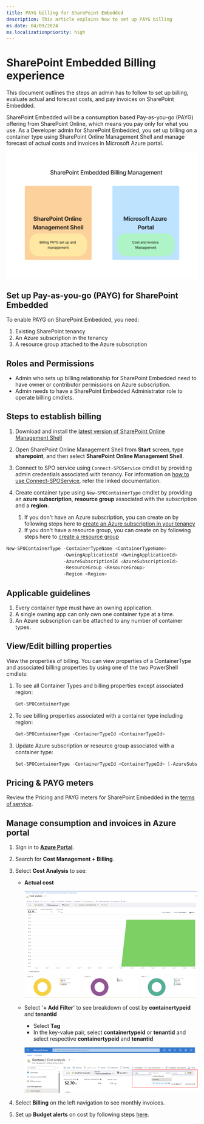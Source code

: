 ```yaml
---
title: PAYG billing for SharePoint Embedded
description: This article explains how to set up PAYG billing
ms.date: 04/09/2024
ms.localizationpriority: high
---
```


# SharePoint Embedded  Billing experience

This document outlines the steps an admin has to follow to set up billing, evaluate actual and forecast costs, and pay invoices on SharePoint Embedded.

SharePoint Embedded  will be a consumption based Pay-as-you-go (PAYG) offering from SharePoint Online, which means you pay only for what you use. As a Developer admin for SharePoint Embedded, you set up billing on a container type using SharePoint Online Management Shell and manage forecast of actual costs and invoices in Microsoft Azure portal.

![Billing pay-as-you-go.](../../images/billing-manage.png)

## Set up Pay-as-you-go (PAYG) for SharePoint Embedded

To enable PAYG on SharePoint Embedded, you need:

1. Existing SharePoint tenancy
1. An Azure subscription in the tenancy
1. A resource group attached to the Azure subscription

## Roles and Permissions

- Admin who sets up billing relationship for SharePoint Embedded need to have owner or contributor permissions on Azure subscription.
- Admin needs to have a SharePoint Embedded Administrator role to operate billing cmdlets.

## Steps to establish billing

1. Download and install the [latest version of SharePoint Online Management Shell](https://www.microsoft.com/download/details.aspx?id=35588)
1. Open SharePoint Online Management Shell from **Start** screen, type **sharepoint**, and then select **SharePoint Online Management Shell**.
1. Connect to SPO service using `Connect-SPOService` cmdlet by providing admin credentials associated with tenancy. For information on [how to use Connect-SPOService](/powershell/module/sharepoint-online/connect-sposervice), refer the linked documentation.
1. Create container type using `New-SPOContainerType` cmdlet by providing an **azure subscription**, **resource group** associated with the subscription and a **region**.

   1. If you don't have an Azure subscription, you can create on by following steps here to [create an Azure subscription in your tenancy](/azure/cloud-adoption-framework/ready/azure-best-practices/initial-subscriptions)
   1. If you don't have a resource group, you can create on by following steps here to [create a resource group](/azure/azure-resource-manager/management/manage-resource-groups-portal)

```powershell
New-SPOContainerType -ContainerTypeName <ContainerTypeName>
                     -OwningApplicationId <OwningApplicationId>
                     -AzureSubscriptionId <AzureSubscriptionId>
                     -ResourceGroup <ResourceGroup>
                     -Region <Region>
```

## Applicable guidelines

1. Every container type must have an owning application.
1. A single owning app can only own one container type at a time.
1. An Azure subscription can be attached to any number of container types.

## View/Edit billing properties

View the properties of billing. You can view properties of a ContainerType and associated billing properties by using one of the two PowerShell cmdlets:

1. To see all Container Types and billing properties except associated region:

    ```powershell
    Get-SPOContainerType
    ```

1. To see billing properties associated with a container type including region:

    ```powershell
    Get-SPOContainerType -ContainerTypeId <ContainerTypeId>
    ```

1. Update Azure subscription or resource group associated with a container type:

    ```powershell
    Set-SPOContainerType -ContainerTypeId <ContainerTypeId> [-AzureSubscriptionId <AzureSubscriptionId>] [-ResourceGroup <ResourceGroup>]
    ```

## Pricing & PAYG meters

Review the Pricing and PAYG meters for SharePoint Embedded in the [terms of service](../../terms-of-service.md).

## Manage consumption and invoices in Azure portal

1. Sign in to **[Azure Portal](https://portal.azure.com/)**.
1. Search for **Cost Management + Billing**.
1. Select **Cost Analysis** to see:

    - **Actual cost**

      ![Azure Cost Analysis - Actual Cost.](../../images/billing-1.png)

    - Select '**+ Add Filter**' to see breakdown of cost by **containertypeid** and **tenantid**
        - Select **Tag**
        - In the key-value pair, select **containertypeid** or **tenantid** and select respective **containertypeid** and **tenantid**

        ![Azure Cost Analysis - Filter by Tag.](../../images/billing-2.png)

1. Select **Billing** on the left navigation to see monthly invoices.
1. Set up **Budget alerts** on cost by following steps [here](/azure/cost-management-billing/costs/cost-mgt-alerts-monitor-usage-spending).
